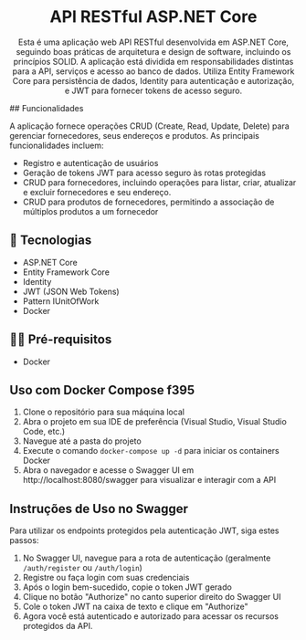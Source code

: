 <h1 align="center">
  API RESTful ASP.NET Core
</h1>
<p align="center">
Esta é uma aplicação web API RESTful desenvolvida em ASP.NET Core, seguindo boas práticas de arquitetura e design de software, incluindo os princípios SOLID. A aplicação está dividida em responsabilidades distintas para a API, serviços e acesso ao banco de dados. Utiliza Entity Framework Core para persistência de dados, Identity para autenticação e autorização, e JWT para fornecer tokens de acesso seguro.
</p>
## Funcionalidades <i class="fa-duotone fa-sparkles"></i>

A aplicação fornece operações CRUD (Create, Read, Update, Delete) para gerenciar fornecedores, seus endereços e produtos. As principais funcionalidades incluem:

- Registro e autenticação de usuários
- Geração de tokens JWT para acesso seguro às rotas protegidas
- CRUD para fornecedores, incluindo operações para listar, criar, atualizar e excluir fornecedores e seu endereço. 
- CRUD para produtos de fornecedores, permitindo a associação de múltiplos produtos a um fornecedor

## 🚀 Tecnologias

- ASP.NET Core
- Entity Framework Core
- Identity
- JWT (JSON Web Tokens)
- Pattern IUnitOfWork
- Docker 

## ✋🏻 Pré-requisitos
- Docker 
  
## Uso com Docker Compose f395

1. Clone o repositório para sua máquina local
2. Abra o projeto em sua IDE de preferência (Visual Studio, Visual Studio Code, etc.)
3. Navegue até a pasta do projeto
4. Execute o comando `docker-compose up -d` para iniciar os containers Docker
5. Abra o navegador e acesse o Swagger UI em http://localhost:8080/swagger para visualizar e interagir com a API

## Instruções de Uso no Swagger

Para utilizar os endpoints protegidos pela autenticação JWT, siga estes passos:

1. No Swagger UI, navegue para a rota de autenticação (geralmente `/auth/register` ou `/auth/login`)
2. Registre ou faça login com suas credenciais
3. Após o login bem-sucedido, copie o token JWT gerado
4. Clique no botão "Authorize" no canto superior direito do Swagger UI
5. Cole o token JWT na caixa de texto e clique em "Authorize"
6. Agora você está autenticado e autorizado para acessar os recursos protegidos da API.
